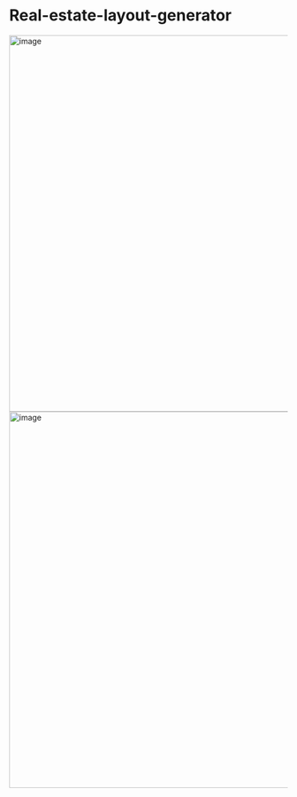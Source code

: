 # Real-estate-layout-generator

<img width="682" height="680" alt="image" src="https://github.com/user-attachments/assets/c9b3838a-74b2-452a-86f3-cd0fdc279186" />
<img width="681" height="680" alt="image" src="https://github.com/user-attachments/assets/8d292379-8d8e-486e-91d0-f15a038de59d" />
